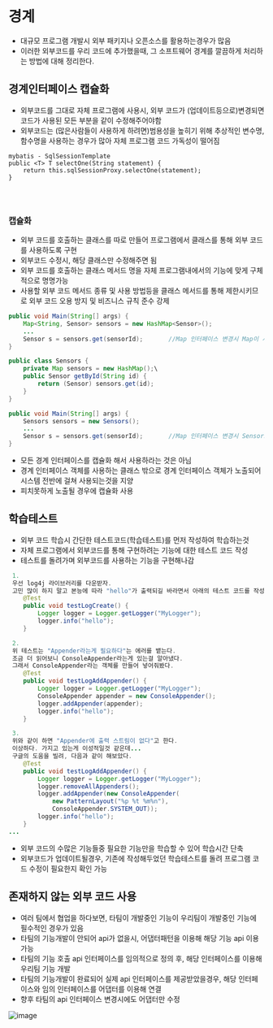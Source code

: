 # 경계
* 대규모 프로그램 개발시 외부 패키지나 오픈소스를 활용하는경우가 많음
* 이러한 외부코드를 우리 코드에 추가했을때, 그 소프트웨어 경계를 깔끔하게 처리하는 방법에 대해 정리한다.

## 경계인터페이스 캡슐화
* 외부코드를 그대로 자체 프로그램에 사용시, 외부 코드가 (업데이트등으로)변경되면 코드가 사용된 모든 부분을 같이 수정해주어야함
* 외부코드는 (많은사람들이 사용하게 하려면)범용성을 높히기 위해 추상적인 변수명, 함수명을 사용하는 경우가 많아 자체 프로그램 코드 가독성이 떨어짐
```
mybatis - SqlSessionTemplate
public <T> T selectOne(String statement) {  
    return this.sqlSessionProxy.selectOne(statement);  
}  
 



```
### 캡슐화
* 외부 코드를 호출하는 클래스를 따로 만들어 프로그램에서 클래스를 통해 외부 코드를 사용하도록 구현
* 외부코드 수정시, 해당 클래스만 수정해주면 됨
* 외부 코드를 호출하는 클래스 메서드 명을 자체 프로그램내에서의 기능에 맞게 구체적으로 명명가능
* 사용할 외부 코드 메서드 종류 및 사용 방법등을 클래스 메서드를 통해 제한시키므로 외부 코드 오용 방지  및 비즈니스 규칙 준수 강제
```java
public void Main(String[] args) {
	Map<String, Sensor> sensors = new HashMap<Sensor>();
	...
	Sensor s = sensors.get(sensorId);		//Map 인터페이스 변경시 Map이 사용된 모든 코드 변경 불가피
}
```
```java
public class Sensors {
	private Map sensors = new HashMap();\
	public Sensor getById(String id) {
		return (Sensor) sensors.get(id);
	}
}

public void Main(String[] args) {
	Sensors sensors = new Sensors();
	...
	Sensor s = sensors.get(sensorId);		//Map 인터페이스 변경시 Sensors클래스만 변경해주면 됨
}
```
* 모든 경계 인터페이스를 캡슐화 해서 사용하라는 것은 아님
* 경계 인터페이스 객체를 사용하는 클래스 밖으로 경계 인터페이스 객체가 노출되어 시스템 전반에 걸쳐 사용되는것을 지양
* 피치못하게 노출될 경우에 캡슐화 사용

## 학습테스트
* 외부 코드 학습시 간단한 테스트코드(학습테스트)를 먼저 작성하여 학습하는것
* 자체 프로그램에서 외부코드를 통해 구현하려는 기능에 대한 테스트 코드 작성
* 테스트를 돌려가며 외부코드를 사용하는 기능을 구현해나감
```java
 1.
 우선 log4j 라이브러리를 다운받자.
 고민 많이 하지 말고 본능에 따라 "hello"가 출력되길 바라면서 아래의 테스트 코드를 작성해보자.
    @Test
    public void testLogCreate() {
        Logger logger = Logger.getLogger("MyLogger");
        logger.info("hello");
    }

 2.
 위 테스트는 "Appender라는게 필요하다"는 에러를 뱉는다.
 조금 더 읽어보니 ConsoleAppender라는게 있는걸 알아냈다.
 그래서 ConsoleAppender라는 객체를 만들어 넣어줘봤다.
    @Test
    public void testLogAddAppender() {
        Logger logger = Logger.getLogger("MyLogger");
        ConsoleAppender appender = new ConsoleAppender();
        logger.addAppender(appender);
        logger.info("hello");
    }

 3.
 위와 같이 하면 "Appender에 출력 스트림이 없다"고 한다.
 이상하다. 가지고 있는게 이성적일것 같은데...
 구글의 도움을 빌려, 다음과 같이 해보았다.
    @Test
    public void testLogAddAppender() {
        Logger logger = Logger.getLogger("MyLogger");
        logger.removeAllAppenders();
        logger.addAppender(new ConsoleAppender(
            new PatternLayout("%p %t %m%n"),
            ConsoleAppender.SYSTEM_OUT));
        logger.info("hello");
    }
...
```
* 외부 코드의 수많은 기능들중 필요한 기능만을 학습할 수 있어 학습시간 단축
* 외부코드가 업데이트될경우, 기존에 작성해두었던 학습테스트를 돌려 프로그램 코드 수정이 필요한지 확인 가능

## 존재하지 않는 외부 코드 사용
* 여러 팀에서 협업을 하다보면, 타팀이 개발중인 기능이 우리팀이 개발중인 기능에 필수적인 경우가 있음
* 타팀의 기능개발이 안되어 api가 없을시, 어댑터패턴을 이용해 해당 기능 api 이용 가능
* 타팀의 기능 호출 api 인터페이스를 임의적으로 정의 후, 해당 인터페이스를 이용해 우리팀 기능 개발
* 타팀의 기능개발이 완료되어 실제 api 인터페이스를 제공받았을경우, 해당 인터페이스와 임의 인터페이스를 어댑터를 이용해 연결
* 향후 타팀의 api 인터페이스 변경시에도 어댑터만 수정

![image](https://user-images.githubusercontent.com/48702893/64473887-6c67db00-d1a7-11e9-8533-fc5edd94a4db.png)

<!--stackedit_data:
eyJoaXN0b3J5IjpbMjk4NTk1MTM1LDE4NzQ3OTcxMjBdfQ==
-->